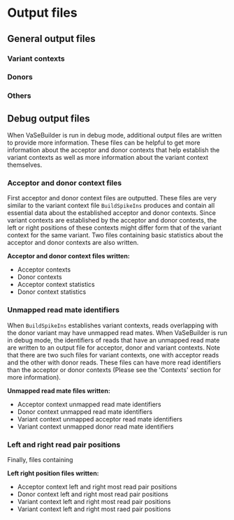 # Output files

## General output files

### Variant contexts

### Donors

### Others



## Debug output files
When VaSeBuilder is run in debug mode, additional output files are written to provide more information. These files can be helpful to get more information about the acceptor and donor contexts that help establish the variant contexts as well as more information about the variant context themselves.

### Acceptor and donor context files
First acceptor and donor context files are outputted. These files are very similar to the variant context file ```BuildSpikeIns``` produces and contain all essential data about the established acceptor and donor contexts. Since variant contexts are established by the acceptor and donor contexts, the left or right positions of these contexts might differ form that of the variant context for the same variant. Two files containing basic statistics about the acceptor and donor contexts are also written.

__Acceptor and donor context files written:__
* Acceptor contexts
* Donor contexts
* Acceptor context statistics
* Donor context statistics


### Unmapped read mate identifiers
When ```BuildSpikeIns``` establishes variant contexts, reads overlapping with the donor variant may have unmapped read mates. When VaSeBuilder is run in debug mode, the identifiers of reads that have an unmapped read mate are written to an output file for acceptor, donor and variant contexts. Note that there are two such files for variant contexts, one with acceptor reads and the other with donor reads. These files can have more read identifiers than the acceptor or donor contexts (Please see the 'Contexts' section for more information).

__Unmapped read mate files written:__
* Acceptor context unmapped read mate identifiers
* Donor context unmapped read mate identifiers
* Variant context unmapped acceptor read mate identifiers
* Variant context unmapped donor read mate identifiers


### Left and right read pair positions
Finally, files containing

__Left right position files written:__
* Acceptor context left and right most read pair positions
* Donor context left and right most read pair positions
* Variant context left and right most read pair positions
* Variant context left and right most raed pair positions
